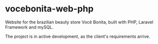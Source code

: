 # vocebonita-web-php
Website for the brazilian beauty store Você Bonita, built with PHP, Laravel Framework and mySQL.

The project is in active development, as the client's requirements arrive.

